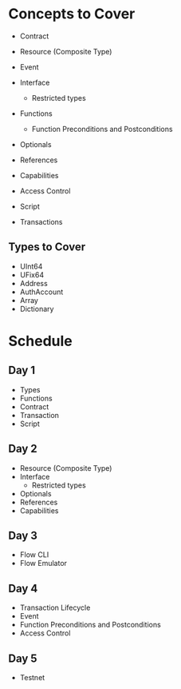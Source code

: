 # Concepts to Cover

+ Contract
+ Resource (Composite Type)
+ Event
+ Interface
  + Restricted types
+ Functions
  + Function Preconditions and Postconditions
+ Optionals
+ References
+ Capabilities
+ Access Control

+ Script
+ Transactions

## Types to Cover

- UInt64
- UFix64
- Address
- AuthAccount
- Array
- Dictionary

# Schedule

## Day 1

- Types
- Functions
- Contract
- Transaction
- Script

## Day 2

- Resource (Composite Type)
- Interface
  - Restricted types
- Optionals
- References
- Capabilities

## Day 3

- Flow CLI
- Flow Emulator

## Day 4

- Transaction Lifecycle
- Event
- Function Preconditions and Postconditions
- Access Control

## Day 5

- Testnet